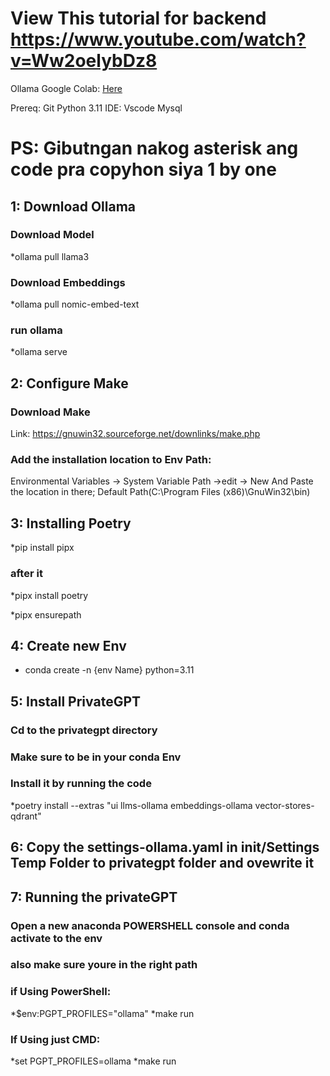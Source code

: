 # View This tutorial for backend https://www.youtube.com/watch?v=Ww2oelybDz8
Ollama Google Colab: [Here](https://colab.research.google.com/drive/1Ez7NJSmqhXbQAL9hNvom5cVtavA_Q1gj?usp=sharing)

Prereq:
Git
Python 3.11
IDE: Vscode
Mysql

# PS: Gibutngan nakog asterisk ang code pra copyhon siya 1 by one

## 1: Download Ollama
### Download Model
*ollama pull llama3
### Download Embeddings
*ollama pull nomic-embed-text
### run ollama
*ollama serve

## 2: Configure Make
### Download Make
 Link: https://gnuwin32.sourceforge.net/downlinks/make.php
### Add the installation location to Env Path:
Environmental Variables -> System Variable Path ->edit -> New
And Paste the location in there; Default Path(C:\Program Files (x86)\GnuWin32\bin)

## 3: Installing Poetry
*pip install pipx
### after it
*pipx install poetry

*pipx ensurepath

## 4: Create new Env
* conda create -n {env Name} python=3.11

## 5: Install PrivateGPT
### Cd to the privategpt directory
### Make sure to be in your conda Env 
### Install it by running the code
*poetry install --extras "ui llms-ollama embeddings-ollama vector-stores-qdrant"

## 6: Copy the settings-ollama.yaml in init/Settings Temp Folder to privategpt folder and ovewrite it

## 7: Running the privateGPT
### Open a new anaconda POWERSHELL console and conda activate to the env
### also make sure youre in the right path

### if Using PowerShell:
*$env:PGPT_PROFILES="ollama"
*make run

### If Using just CMD:
*set PGPT_PROFILES=ollama
*make run
